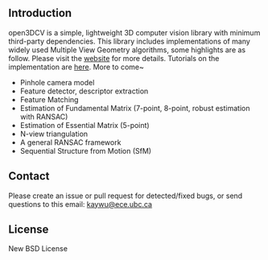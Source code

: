 ## Introduction
open3DCV is a simple, lightweight 3D computer vision library with minimum third-party dependencies. This library includes implementations of many widely used Multiple View Geometry algorithms, some highlights are as follow. Please visit the [website](https://imkaywu.github.io/blog/2017/05/3d-vision-lib/) for more details. Tutorials on the implementation are [here](https://imkaywu.github.io/tutorials/mvg/). More to come~

* Pinhole camera model
* Feature detector, descriptor extraction
* Feature Matching
* Estimation of Fundamental Matrix (7-point, 8-point, robust estimation with RANSAC)
* Estimation of Essential Matrix (5-point)
* N-view triangulation
* A general RANSAC framework
* Sequential Structure from Motion (SfM)

## Contact
Please create an issue or pull request for detected/fixed bugs, or send questions to this email: kaywu@ece.ubc.ca

## License
New BSD License
